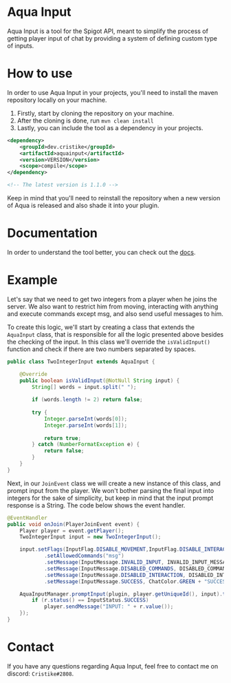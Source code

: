 # Aqua Input #

Aqua Input is a tool for the Spigot API, meant to simplify the process of
getting player input of chat by providing a system of defining custom
type of inputs.

# How to use

In order to use Aqua Input in your projects, you'll need to install the
maven repository locally on your machine.

1. Firstly, start by cloning the repository on your machine.
2. After the cloning is done, run ```mvn clean install```
3. Lastly, you can include the tool as a dependency in your projects.

```xml
<dependency>
    <groupId>dev.cristike</groupId>
    <artifactId>aquainput</artifactId>
    <version>VERSION</version> 
    <scope>compile</scope>
</dependency>

<!-- The latest version is 1.1.0 -->
```

Keep in mind that you'll need to reinstall the repository when a
new version of Aqua is released and also shade it into your plugin.

# Documentation

In order to understand the tool better, you can check out the [docs](https://cristike.github.io/AquaInput/).

# Example

Let's say that we need to get two integers from a player when he joins the server.
We also want to restrict him from moving, interacting with anything and
execute commands except msg, and also send useful messages to him.  

To create this logic, we'll start by creating a class that extends the ```AquaInput``` class, that
is responsible for all the logic presented above besides the checking
of the input. In this class we'll override the ```isValidInput()``` function and
check if there are two numbers separated by spaces.

```java
public class TwoIntegerInput extends AquaInput {

    @Override
    public boolean isValidInput(@NotNull String input) {
        String[] words = input.split(" ");
        
        if (words.length != 2) return false;
        
        try {
            Integer.parseInt(words[0]);
            Integer.parseInt(words[1]);
            
            return true;
        } catch (NumberFormatException e) {
            return false;
        }
    }
}
```  

Next, in our ```JoinEvent``` class we will create a new instance of this class,
and prompt input from the player. We won't bother parsing the final input
into integers for the sake of simplicity, but keep in mind that the input prompt
response is a String. The code below shows the event handler.

```java
@EventHandler
public void onJoin(PlayerJoinEvent event) {
    Player player = event.getPlayer();
    TwoIntegerInput input = new TwoIntegerInput();

    input.setFlags(InputFlag.DISABLE_MOVEMENT,InputFlag.DISABLE_INTERACTION, InputFlag.DISABLE_COMMANDS)
            .setAllowedCommands("msg")
            .setMessage(InputMessage.INVALID_INPUT, INVALID_INPUT_MESSAGE)
            .setMessage(InputMessage.DISABLED_COMMANDS, DISABLED_COMMANDS_MESSAGE)
            .setMessage(InputMessage.DISABLED_INTERACTION, DISABLED_INTERACTION_MESSAGE)
            .setMessage(InputMessage.SUCCESS, ChatColor.GREEN + "SUCCESS!");

    AquaInputManager.promptInput(plugin, player.getUniqueId(), input).thenAccept(r -> {
        if (r.status() == InputStatus.SUCCESS)
            player.sendMessage("INPUT: " + r.value());
    });
}
```

# Contact

If you have any questions regarding Aqua Input, feel free to contact me on discord:
```Cristike#2808```.
